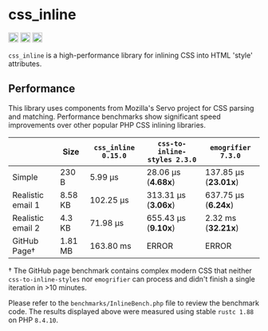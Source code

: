 # css_inline

[<img alt="build status" src="https://img.shields.io/github/actions/workflow/status/Stranger6667/css-inline/build.yml?style=flat-square&labelColor=555555&logo=github" height="20">](https://github.com/Stranger6667/css-inline/actions/workflows/build.yml)
[<img alt="codecov.io" src="https://img.shields.io/codecov/c/gh/Stranger6667/css-inline?logo=codecov&style=flat-square&token=tOzvV4kDY0" height="20">](https://app.codecov.io/github/Stranger6667/css-inline)
[<img alt="gitter" src="https://img.shields.io/gitter/room/Stranger6667/css-inline?style=flat-square" height="20">](https://gitter.im/Stranger6667/css-inline)

`css_inline` is a high-performance library for inlining CSS into HTML 'style' attributes.

## Performance

This library uses components from Mozilla's Servo project for CSS parsing and matching.
Performance benchmarks show significant speed improvements over other popular PHP CSS inlining libraries.

|                   | Size    | `css_inline 0.15.0` | `css-to-inline-styles 2.3.0` | `emogrifier 7.3.0`      |
|-------------------|---------|---------------------|------------------------------|-------------------------|
| Simple            | 230 B   | 5.99 µs             | 28.06 µs (**4.68x**)         | 137.85 µs (**23.01x**)  |
| Realistic email 1 | 8.58 KB | 102.25 µs           | 313.31 µs (**3.06x**)        | 637.75 µs (**6.24x**)   |
| Realistic email 2 | 4.3 KB  | 71.98 µs            | 655.43 µs (**9.10x**)        | 2.32 ms (**32.21x**)    |
| GitHub Page†      | 1.81 MB | 163.80 ms           | ERROR                        | ERROR                   |

† The GitHub page benchmark contains complex modern CSS that neither `css-to-inline-styles` nor `emogrifier` can process and didn't finish a single iteration in >10 minutes.

Please refer to the `benchmarks/InlineBench.php` file to review the benchmark code.
The results displayed above were measured using stable `rustc 1.88` on PHP `8.4.10`.
